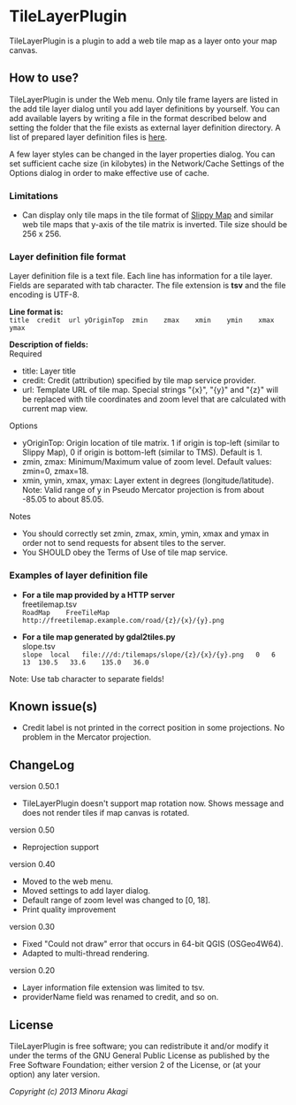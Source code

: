 # TileLayerPlugin

TileLayerPlugin is a plugin to add a web tile map as a layer onto your map canvas.

## How to use?

TileLayerPlugin is under the Web menu. Only tile frame layers are listed in the add tile layer dialog until you add layer definitions by yourself. You can add available layers by writing a file in the format described below and setting the folder that the file exists as external layer definition directory. A list of prepared layer definition files is [here](https://github.com/minorua/TileLayerPlugin/wiki/Layer-definition-files).

A few layer styles can be changed in the layer properties dialog. You can set sufficient cache size (in kilobytes) in the Network/Cache Settings of the Options dialog in order to make effective use of cache.

### Limitations
* Can display only tile maps in the tile format of [Slippy Map](http://wiki.openstreetmap.org/wiki/Slippy_Map) and similar web tile maps that y-axis of the tile matrix is inverted. Tile size should be 256 x 256.

### Layer definition file format
Layer definition file is a text file. Each line has information for a tile layer. Fields are separated with tab character. The file extension is **tsv** and the file encoding is UTF-8.

**Line format is:**  
`title	credit	url	yOriginTop	zmin	zmax	xmin	ymin	xmax	ymax`

**Description of fields:**  
Required
* title: Layer title
* credit: Credit (attribution) specified by tile map service provider.
* url: Template URL of tile map. Special strings "{x}", "{y}" and "{z}" will be replaced with tile coordinates and zoom level that are calculated with current map view.

Options
* yOriginTop: Origin location of tile matrix. 1 if origin is top-left (similar to Slippy Map), 0 if origin is bottom-left (similar to TMS). Default is 1.
* zmin, zmax: Minimum/Maximum value of zoom level. Default values: zmin=0, zmax=18.
* xmin, ymin, xmax, ymax: Layer extent in degrees (longitude/latitude). Note: Valid range of y in Pseudo Mercator projection is from about -85.05 to about 85.05.

Notes
* You should correctly set zmin, zmax, xmin, ymin, xmax and ymax in order not to send requests for absent tiles to the server.
* You SHOULD obey the Terms of Use of tile map service.

### Examples of layer definition file
* **For a tile map provided by a HTTP server**  
freetilemap.tsv  
`RoadMap	FreeTileMap	http://freetilemap.example.com/road/{z}/{x}/{y}.png`

* **For a tile map generated by gdal2tiles.py**  
slope.tsv  
`slope	local	file:///d:/tilemaps/slope/{z}/{x}/{y}.png	0	6	13	130.5	33.6	135.0	36.0`

Note: Use tab character to separate fields!

## Known issue(s)
* Credit label is not printed in the correct position in some projections. No problem in the Mercator projection.

## ChangeLog
version 0.50.1  
* TileLayerPlugin doesn't support map rotation now. Shows message and does not render tiles if map canvas is rotated.

version 0.50  
* Reprojection support

version 0.40  
* Moved to the web menu.
* Moved settings to add layer dialog.
* Default range of zoom level was changed to [0, 18].
* Print quality improvement

version 0.30  
* Fixed "Could not draw" error that occurs in 64-bit QGIS (OSGeo4W64).
* Adapted to multi-thread rendering.

version 0.20  
* Layer information file extension was limited to tsv.
* providerName field was renamed to credit, and so on.

## License
TileLayerPlugin is free software; you can redistribute it and/or modify it under the terms of the GNU General Public License as published by the Free Software Foundation; either version 2 of the License, or (at your option) any later version.

_Copyright (c) 2013 Minoru Akagi_
